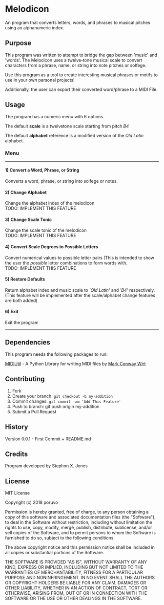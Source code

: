 # Melodicon
An program that converts letters, words, and phrases to musical pitches using an alphanumeric index.

## Purpose 
This program was written to attempt to bridge the gap between 'music' and 'words'. The Melodicon uses a twelve-tone musical scale to convert characters from a phrase, name, or string into note pitches or solfege.

Use this program as a tool to create interesting musical phrases or motifs to use in your own personal projects!

Additionally, the user can export their converted word/phrase to a MIDI File.

## Usage
The program has a numeric menu with 6 options.

The default __scale__ is a twelvetone scale starting from pitch _B4_  

The default __alphabet__ reference is a modified version of the _Old Latin_ alphabet.   


### Menu
***
#### 1) Convert a Word, Phrase, or String
Converts a word, phrase, or string into solfege or notes.  
#### 2) Change Alphabet
Change the alphabet index of the melodicon  
TODO: IMPLEMENT THIS FEATURE
#### 3) Change Scale Tonic
Change the scale tonic of the melodicon  
TODO: IMPLEMENT THIS FEATURE
#### 4) Convert Scale Degrees to Possible Letters
Convert numerical values to possible letter pairs
(This is intended to show the user the _possible_ letter combinations to form words with.  
TODO: IMPLEMENT THIS FEATURE
#### 5) Restore Defaults
Return alphabet index and music scale to _'Old Latin'_ and _'B4'_ respectively.  
(This feature will be implemented after the scale/alphabet change features are both added)
#### 6) Exit
Exit the program  
***

## Dependencies
This program needs the following packages to run:  

[MIDIUtil](https://pypi.org/project/MIDIUtil/) - A Python Library for writing MIDI files by [Mark Conway Wirt](https://pypi.org/project/MIDIUtil/#data)


## Contributing
1) Fork
2) Create your branch: `git checkout -b my-addition`
3) Commit changes: `git commit -am 'Add This Feature'`
4) Push to branch: git push origin my-addition
5) Submit a Pull Request

## History
Version 0.0.1 - First Commit + README.md

## Credits
Program developed by Stephon X. Jones

## License
MIT License

Copyright (c) 2018 poruvo

Permission is hereby granted, free of charge, to any person obtaining a copy of this software and associated documentation files (the "Software"), to deal in the Software without restriction, including without limitation the rights to use, copy, modify, merge, publish, distribute, sublicense, and/or sell copies of the Software, and to permit persons to whom the Software is furnished to do so, subject to the following conditions:

The above copyright notice and this permission notice shall be included in all copies or substantial portions of the Software.

THE SOFTWARE IS PROVIDED "AS IS", WITHOUT WARRANTY OF ANY KIND, EXPRESS OR IMPLIED, INCLUDING BUT NOT LIMITED TO THE WARRANTIES OF MERCHANTABILITY, FITNESS FOR A PARTICULAR PURPOSE AND NONINFRINGEMENT. IN NO EVENT SHALL THE AUTHORS OR COPYRIGHT HOLDERS BE LIABLE FOR ANY CLAIM, DAMAGES OR OTHER LIABILITY, WHETHER IN AN ACTION OF CONTRACT, TORT OR OTHERWISE, ARISING FROM, OUT OF OR IN CONNECTION WITH THE SOFTWARE OR THE USE OR OTHER DEALINGS IN THE SOFTWARE.
